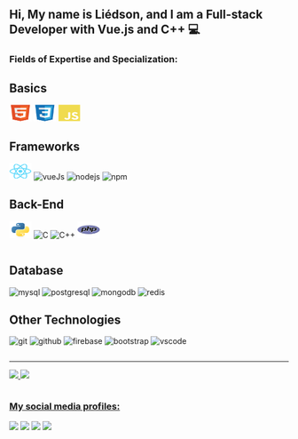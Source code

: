 ## Hi, My name is Liédson, and I am a Full-stack Developer with Vue.js and C++ 💻

### Fields of Expertise and Specialization:

<table style="border-collapse: collapse;">
      <div style="text-align: left;">
        <h2>Basics</h2>
        <img src="https://raw.githubusercontent.com/devicons/devicon/master/icons/html5/html5-original.svg" alt="HTML" height="30" width="40">
        <img src="https://raw.githubusercontent.com/devicons/devicon/master/icons/css3/css3-original.svg" alt="CSS" height="30" width="40">
        <img src="https://raw.githubusercontent.com/devicons/devicon/master/icons/javascript/javascript-plain.svg" alt="Javascript" height="30" width="40">
      </div>
      <div style="text-align: left;">
        <h2>Frameworks</h2>
        <img src="https://raw.githubusercontent.com/devicons/devicon/master/icons/react/react-original.svg" alt="React" height="30" width="40">
        <img src="https://cdn.jsdelivr.net/gh/devicons/devicon/icons/vuejs/vuejs-original.svg" alt="vueJs" height="30" width="40">
        <img src="https://cdn.jsdelivr.net/gh/devicons/devicon/icons/nodejs/nodejs-original.svg" alt="nodejs" height="30" width="40">
        <img src="https://cdn.jsdelivr.net/gh/devicons/devicon/icons/npm/npm-original-wordmark.svg" alt="npm" height="30" width="40">
      </div>
      <div style="text-align: left;">
        <h2>Back-End</h2>
        <img src="https://raw.githubusercontent.com/devicons/devicon/master/icons/python/python-original.svg" alt="Python" height="30" width="40">
        <img src="https://cdn.jsdelivr.net/gh/devicons/devicon/icons/c/c-original.svg" alt="C" height="30" width="40">
        <img src="https://cdn.jsdelivr.net/gh/devicons/devicon/icons/cplusplus/cplusplus-original.svg" alt="C++" height="30" width="40">
        <img src="https://raw.githubusercontent.com/devicons/devicon/master/icons/php/php-original.svg" alt="PHP" height="30" width="40">
      </div>
</table>

<table style="border-collapse: collapse;">
      <div style="text-align: left;">
        <h2>Database</h2>
        <img src="https://cdn.jsdelivr.net/gh/devicons/devicon/icons/mysql/mysql-original.svg" alt="mysql" height="30" width="40">
        <img src="https://cdn.jsdelivr.net/gh/devicons/devicon/icons/postgresql/postgresql-original.svg" alt="postgresql" height="30" width="40">
        <img src="https://cdn.jsdelivr.net/gh/devicons/devicon/icons/mongodb/mongodb-original.svg" alt="mongodb" height="30" width="40">
        <img src="https://cdn.jsdelivr.net/gh/devicons/devicon/icons/redis/redis-original.svg" alt="redis" height="30" width="40">
      </div>
      <div style="text-align: left;">
        <h2>Other Technologies</h2>
        <img src="https://cdn.jsdelivr.net/gh/devicons/devicon/icons/git/git-original.svg" alt="git" height="30" width="40">
        <img src="https://cdn.jsdelivr.net/gh/devicons/devicon/icons/github/github-original.svg" alt="github" height="30" width="40">
        <img src="https://cdn.jsdelivr.net/gh/devicons/devicon/icons/firebase/firebase-plain.svg" alt="firebase" height="30" width="40">
        <img src="https://cdn.jsdelivr.net/gh/devicons/devicon/icons/bootstrap/bootstrap-original.svg" alt="bootstrap" height="30" width="40">
        <img src="https://cdn.jsdelivr.net/gh/devicons/devicon/icons/vscode/vscode-original.svg" alt="vscode" height="30" width="40">
      </div>
</table>

<hr>

<table>
  <a href="https://github.com/LiedsonLB">
  <img height="180em" src="https://github-readme-stats.vercel.app/api?username=LiedsonLB&show_icons=true&theme=tokyonight&include_all_commits=true&count_private=true"/>
  <img height="180em" src="https://github-readme-stats.vercel.app/api/top-langs/?username=LiedsonLB&layout=compact&langs_count=6&theme=tokyonight"/>
</table>
  
 ### My social media profiles:
  
  <div> 
  <a href="https://www.instagram.com/liedson.vue" target="_blank"><img src="https://img.shields.io/badge/-Instagram-%23E4405F?style=for-the-badge&logo=instagram&logoColor=white" target="_blank"></a>
  <a href = "mailto:liedson.b9@gmail.com"><img src="https://img.shields.io/badge/-Gmail-%23333?style=for-the-badge&logo=gmail&logoColor=white" target="_blank"></a>
  <a href="https://www.linkedin.com/in/liedsonlb" target="_blank"><img src="https://img.shields.io/badge/-LinkedIn-%230077B5?style=for-the-badge&logo=linkedin&logoColor=white" target="_blank"></a>
  <a href="https://api.whatsapp.com/send?phone=558698635571" target="_blank"><img src="https://img.shields.io/badge/-WhatsApp-%25B7D24?style=for-the-badge&logo=whatsapp&logoColor=white" target="_blank"></a>
</div>
